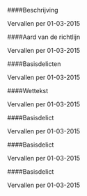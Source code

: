 <meta http-equiv='Content-Type' content='text/html; charset=utf-8' />


####Beschrijving

Vervallen per 01-03-2015 

####Aard van de richtlijn

Vervallen per 01-03-2015 

####Basisdelicten

Vervallen per 01-03-2015 

####Wettekst

Vervallen per 01-03-2015 

####Basisdelict

Vervallen per 01-03-2015 

####Basisdelict

Vervallen per 01-03-2015 

####Basisdelict

Vervallen per 01-03-2015 

